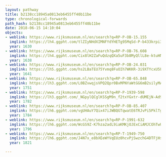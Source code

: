 ```yaml
---
layout: pathway
title: b2138cc18945a0813eb6455ff40b11be
type: chronological-forwards
path_hash: b2138cc18945a0813eb6455ff40b11be
date: 2018-06-15 14:10:04
objects:
- weblink: https://www.rijksmuseum.nl/en/search?q=RP-P-OB-15.155
  imglink: https://lh4.ggpht.com/tlZIyNHdXIMNFYdYHETg95MqSd-P-b433krpi3G77NhyaxqSAlFQsyoxGij_N4aT39aocZR2q5jzNY-42DHSO7IDJF32=s200
  year: 1630
- weblink: https://www.rijksmuseum.nl/en/search?q=RP-P-OB-76.608
  imglink: https://lh4.ggpht.com/Cix8lH2ZaFuQdzqQXa5uF3b8MyQllL8e-ktuHNrGXSlMGsil-vTNc3nJbzydBC8QRbKmgS0rrwhf3maAnZ5qCiLz6Q=s200
  year: 1638
- weblink: https://www.rijksmuseum.nl/en/search?q=RP-P-OB-24.031
  imglink: https://lh5.ggpht.com/hs2LBaTEU75Yvmq8FuOIh7WKKR-3i9XTYcxU5FHM-NxMhLEi5CfR_ciTmsnsopx2gAcYZOiCC1bthheoyWPKAQP72Pc=s200
  year: 1641
- weblink: https://www.rijksmuseum.nl/en/search?q=RP-P-OB-65.848
  imglink: https://lh3.ggpht.com/L0BZvwqjsVPQ2Qpr0BxMPNYaWtGG6mB2silyMAaCFzWEwRrrDIZkzrgkTEYUhru6d05S_WcVT29jEzigASsW5pNH4eo=s200
  year: 1751
- weblink: https://www.rijksmuseum.nl/en/search?q=RP-P-1939-598
  imglink: https://lh3.ggpht.com/_NGpylQCglKSSgM9n_f2txYGxtr-dUMEjN-Ad9ZSn71BSDb8y-FDPOHF3LI3hrW4pjTlSffEexvpIFmtFoK7BNSx4Rw=s200
  year: 1782
- weblink: https://www.rijksmuseum.nl/en/search?q=RP-P-OB-85.407
  imglink: https://lh6.ggpht.com/vgUHAuY7Qix47iJWBQGTqwatE6TRJvPi5PklTgMdxM9Jbk2hfowWsI08WX2qgBoRcsqGDh57FvDLRZwQAg6_hu8A56Y=s200
  year: 1784
- weblink: https://www.rijksmuseum.nl/en/search?q=RP-P-1991-632
  imglink: https://lh6.ggpht.com/WcGS9Z-K7hza2adL9iaKMKjOJExCiAMJCOhTwUiiuurwRSp1F8uWH7DWkgymCTL_Rel5vjzA-jQSSm3ZL4m5T-ZtKu7R=s200
  year: 1796
- weblink: https://www.rijksmuseum.nl/en/search?q=RP-T-1949-750
  imglink: https://lh6.ggpht.com/J4N7x_e8bXEeWYVqEUz0hcvPjSwzchG4DTFjHsodoKBmk3aGZ9YQdyHp_7iGsgD5Eg7jVVIV4C0NabdUs_dkpcnHE0VD=s200
  year: 1821

---
```


